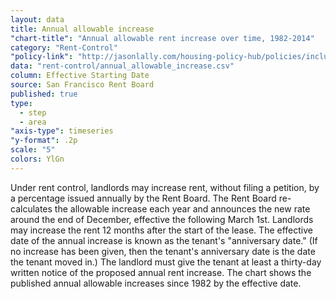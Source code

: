 ```yaml
---
layout: data
title: Annual allowable increase
"chart-title": "Annual allowable rent increase over time, 1982-2014"
category: "Rent-Control"
"policy-link": "http://jasonlally.com/housing-policy-hub/policies/inclusionary-housing/"
data: "rent-control/annual_allowable_increase.csv"
column: Effective Starting Date
source: San Francisco Rent Board
published: true
type: 
  - step
  - area
"axis-type": timeseries
"y-format": .2p
scale: "5"
colors: YlGn
---
```


Under rent control, landlords may increase rent, without filing a petition, by a percentage issued annually by the Rent Board. The Rent Board re-calculates the allowable increase each year and announces the new rate around the end of December, effective the following March 1st. Landlords may increase the rent 12 months after the start of the lease. The effective date of the annual increase is known as the tenant's "anniversary date." (If no increase has been given, then the tenant's anniversary date is the date the tenant moved in.) The landlord must give the tenant at least a thirty-day written notice of the proposed annual rent increase. The chart shows the published annual allowable increases since 1982 by the effective date.